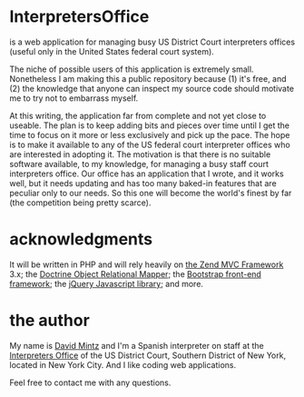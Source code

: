 # InterpretersOffice	
is a web application for managing busy US District Court interpreters offices (useful only in the United States federal court system).

The niche of possible users of this application is extremely small. Nonetheless I am making this a public repository because (1) it's free, and (2) the knowledge that anyone can inspect my source code should motivate me to try not to embarrass myself.

At this writing, the application far from complete and not yet close to useable. The plan is to keep adding bits and pieces over time until I get the time to focus on it more or less exclusively and pick up the pace. The hope is to make it available to any of the US federal court interpreter offices who are interested in adopting it. The motivation is that there is no suitable software available, to my knowledge, for managing a busy staff court interpreters office. Our office has an application that I wrote, and it works well, but it needs updating and has too many baked-in features that are peculiar only to our needs. So this one will become the world's finest by far (the competition being pretty scarce).

# acknowledgments

It will be written in PHP and will rely heavily on [the Zend MVC Framework](http://framework.zend.com/) 3.x; the [Doctrine Object Relational Mapper](http://www.doctrine-project.org/projects/orm.html); the [Bootstrap front-end framework](http://getbootstrap.com/); the [jQuery Javascript library](http://jquery.com/); and more.

# the author

My name is [David Mintz](https://davidmintz.org) and I'm a Spanish interpreter on staff at the [Interpreters Office](https://sdnyinterpreters.org/) of the US District Court, Southern District of New York, located in New York City. And I like coding web applications.

Feel free to contact me with any questions.


